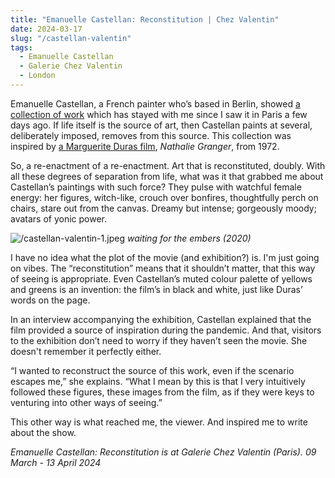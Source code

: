 ```yaml
---
title: "Emanuelle Castellan: Reconstitution | Chez Valentin"
date: 2024-03-17
slug: "/castellan-valentin"
tags:
  - Emanuelle Castellan
  - Galerie Chez Valentin
  - London
---
```


Emanuelle Castellan, a French painter who’s based in Berlin, showed [a collection of work](https://www.galeriechezvalentin.com/expositions/reconstitution-une-exposition-d-emmanuelle-castellan) which has stayed with me since I saw it in Paris a few days ago. If life itself is the source of art, then Castellan paints at several, deliberately imposed, removes from this source. This collection was inspired by [a Marguerite Duras film](https://www.imdb.com/title/tt0068991/), _Nathalie Granger_, from 1972.

So, a re-enactment of a re-enactment. Art that is reconstituted, doubly. With all these degrees of separation from life, what was it that grabbed me about Castellan’s paintings with such force? They pulse with watchful female energy: her figures, witch-like, crouch over bonfires, thoughtfully perch on chairs, stare out from the canvas. Dreamy but intense; gorgeously moody; avatars of yonic power.

![/castellan-valentin-1.jpeg](/castellan-valentin-1.jpeg)
_waiting for the embers (2020)_

I have no idea what the plot of the movie (and exhibition?) is. I'm just going on vibes. The “reconstitution” means that it shouldn’t matter, that this way of seeing is appropriate. Even Castellan’s muted colour palette of yellows and greens is an invention: the film’s in black and white, just like Duras’ words on the page.

In an interview accompanying the exhibition, Castellan explained that the film provided a source of inspiration during the pandemic. And that, visitors to the exhibition don’t need to worry if they haven’t seen the movie. She doesn't remember it perfectly either.

“I wanted to reconstruct the source of this work, even if the scenario escapes me,” she explains. “What I mean by this is that I very intuitively followed these figures, these images from the film, as if they were keys to venturing into other ways of seeing.”

This other way is what reached me, the viewer. And inspired me to write about the show.

_Emanuelle Castellan: Reconstitution is at Galerie Chez Valentin (Paris). 09 March - 13 April 2024_
